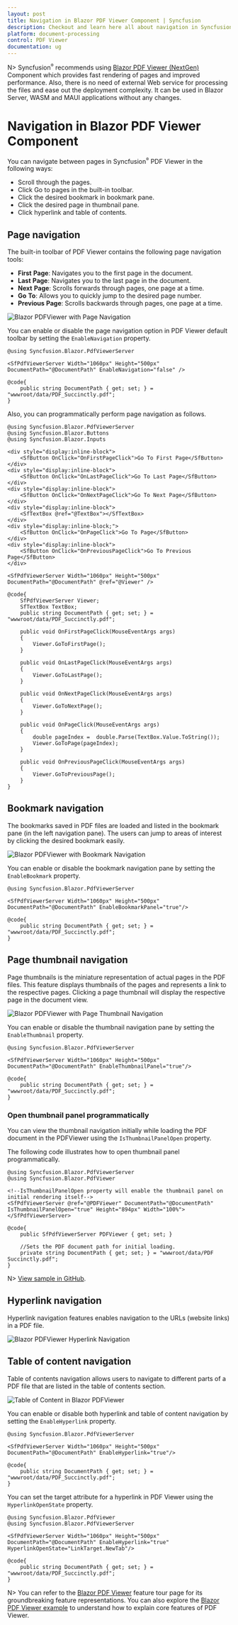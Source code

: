 ```yaml
---
layout: post
title: Navigation in Blazor PDF Viewer Component | Syncfusion
description: Checkout and learn here all about navigation in Syncfusion Blazor PDF Viewer component and much more.
platform: document-processing
control: PDF Viewer
documentation: ug
---
```


N> Syncfusion<sup style="font-size:70%">&reg;</sup> recommends using [Blazor PDF Viewer (NextGen)](https://blazor.syncfusion.com/documentation/pdfviewer-2/getting-started/server-side-application) Component which provides fast rendering of pages and improved performance. Also, there is no need of external Web service for processing the files and ease out the deployment complexity. It can be used in Blazor Server, WASM and MAUI applications without any changes.

# Navigation in Blazor PDF Viewer Component

You can navigate between pages in Syncfusion<sup style="font-size:70%">&reg;</sup> PDF Viewer in the following ways:

* Scroll through the pages.
* Click Go to pages in the built-in toolbar.
* Click the desired bookmark in bookmark pane.
* Click the desired page in thumbnail pane.
* Click hyperlink and table of contents.

## Page navigation

The built-in toolbar of PDF Viewer contains the following page navigation tools:

* **First** **Page**: Navigates you to the first page in the document.
* **Last** **Page**: Navigates you to the last page in the document.
* **Next** **Page**: Scrolls forwards through pages, one page at a time.
* **Go** **To**: Allows you to quickly jump to the desired page number.
* **Previous** **Page**: Scrolls backwards through pages, one page at a time.

![Blazor PDFViewer with Page Navigation](../pdfviewer/images/blazor-pdfviewer-page-navigation.png)

You can enable or disable the page navigation option in PDF Viewer default toolbar by setting the `EnableNavigation` property.

```cshtml
@using Syncfusion.Blazor.PdfViewerServer

<SfPdfViewerServer Width="1060px" Height="500px" DocumentPath="@DocumentPath" EnableNavigation="false" />

@code{
    public string DocumentPath { get; set; } = "wwwroot/data/PDF_Succinctly.pdf";
}
```

Also, you can programmatically perform page navigation as follows.

```cshtml
@using Syncfusion.Blazor.PdfViewerServer
@using Syncfusion.Blazor.Buttons
@using Syncfusion.Blazor.Inputs

<div style="display:inline-block">
    <SfButton OnClick="OnFirstPageClick">Go To First Page</SfButton>
</div>
<div style="display:inline-block">
    <SfButton OnClick="OnLastPageClick">Go To Last Page</SfButton>
</div>
<div style="display:inline-block">
    <SfButton OnClick="OnNextPageClick">Go To Next Page</SfButton>
</div>
<div style="display:inline-block">
    <SfTextBox @ref="@TextBox"></SfTextBox>
</div>
<div style="display:inline-block;">
    <SfButton OnClick="OnPageClick">Go To Page</SfButton>
</div>
<div style="display:inline-block">
    <SfButton OnClick="OnPreviousPageClick">Go To Previous Page</SfButton>
</div>

<SfPdfViewerServer Width="1060px" Height="500px" DocumentPath="@DocumentPath" @ref="@Viewer" />

@code{
    SfPdfViewerServer Viewer;
    SfTextBox TextBox;
    public string DocumentPath { get; set; } = "wwwroot/data/PDF_Succinctly.pdf";

    public void OnFirstPageClick(MouseEventArgs args)
    {
        Viewer.GoToFirstPage();
    }

    public void OnLastPageClick(MouseEventArgs args)
    {
        Viewer.GoToLastPage();
    }

    public void OnNextPageClick(MouseEventArgs args)
    {
        Viewer.GoToNextPage();
    }

    public void OnPageClick(MouseEventArgs args)
    {
        double pageIndex =  double.Parse(TextBox.Value.ToString());
        Viewer.GoToPage(pageIndex);
    }

    public void OnPreviousPageClick(MouseEventArgs args)
    {
        Viewer.GoToPreviousPage();
    }
}
```

## Bookmark navigation

The bookmarks saved in PDF files are loaded and listed in the bookmark pane (in the left navigation pane). The users can jump to areas of interest by clicking the desired bookmark easily.

![Blazor PDFViewer with Bookmark Navigation](../pdfviewer/images/blazor-pdfviewer-bookmark-navigation.png)

You can enable or disable the bookmark navigation pane by setting the `EnableBookmark` property.

```cshtml
@using Syncfusion.Blazor.PdfViewerServer

<SfPdfViewerServer Width="1060px" Height="500px" DocumentPath="@DocumentPath" EnableBookmarkPanel="true"/>

@code{
    public string DocumentPath { get; set; } = "wwwroot/data/PDF_Succinctly.pdf";
}

```

## Page thumbnail navigation

Page thumbnails is the miniature representation of actual pages in the PDF files. This feature displays thumbnails of the pages and represents a link to the respective pages. Clicking a page thumbnail will display the respective page in the document view.

![Blazor PDFViewer with Page Thumbnail Navigation](../pdfviewer/images/blazor-pdfviewer-page-thumbnail-navigation.png)

You can enable or disable the thumbnail navigation pane by setting the `EnableThumbnail` property.

```cshtml
@using Syncfusion.Blazor.PdfViewerServer

<SfPdfViewerServer Width="1060px" Height="500px" DocumentPath="@DocumentPath" EnableThumbnailPanel="true"/>

@code{
    public string DocumentPath { get; set; } = "wwwroot/data/PDF_Succinctly.pdf";
}
```

### Open thumbnail panel programmatically

You can view the thumbnail navigation initially while loading the PDF document in the PDFViewer using the `IsThumbnailPanelOpen` property.

The following code illustrates how to open thumbnail panel programmatically.

```cshtml
@using Syncfusion.Blazor.PdfViewerServer
@using Syncfusion.Blazor.PdfViewer

<!--IsThumbnailPanelOpen property will enable the thumbnail panel on initial rendering itself-->
<SfPdfViewerServer @ref="@PDFViewer" DocumentPath="@DocumentPath" IsThumbnailPanelOpen="true" Height="894px" Width="100%"> </SfPdfViewerServer>

@code{
    public SfPdfViewerServer PDFViewer { get; set; }

    //Sets the PDF document path for initial loading.
    private string DocumentPath { get; set; } = "wwwroot/data/PDF Succinctly.pdf";
}
```

N> [View sample in GitHub](https://github.com/SyncfusionExamples/blazor-pdf-viewer-classic-examples/tree/master/Thumbnail/Show%20Thumbnail%20Panel).

## Hyperlink navigation

Hyperlink navigation features enables navigation to the URLs (website links) in a PDF file.

![Blazor PDFViewer Hyperlink Navigation](../pdfviewer/images/blazor-pdfviewer-hyperlink-navigation.png)

## Table of content navigation

Table of contents navigation allows users to navigate to different parts of a PDF file that are listed in the table of contents section.

![Table of Content in Blazor PDFViewer](../pdfviewer/images/blazor-pdfviewer-title-of-content.png)

You can enable or disable both hyperlink and table of content navigation by setting the `EnableHyperlink` property.

```cshtml
@using Syncfusion.Blazor.PdfViewerServer

<SfPdfViewerServer Width="1060px" Height="500px" DocumentPath="@DocumentPath" EnableHyperlink="true"/>

@code{
    public string DocumentPath { get; set; } = "wwwroot/data/PDF_Succinctly.pdf";
}
```

You can set the target attribute for a hyperlink in PDF Viewer using the `HyperlinkOpenState` property.

```cshtml
@using Syncfusion.Blazor.PdfViewer
@using Syncfusion.Blazor.PdfViewerServer

<SfPdfViewerServer Width="1060px" Height="500px" DocumentPath="@DocumentPath" EnableHyperlink="true" HyperlinkOpenState="LinkTarget.NewTab"/>

@code{
    public string DocumentPath { get; set; } = "wwwroot/data/PDF_Succinctly.pdf";
}
```

N> You can refer to the [Blazor PDF Viewer](https://www.syncfusion.com/blazor-components/blazor-pdf-viewer) feature tour page for its groundbreaking feature representations. You can also explore the [Blazor PDF Viewer example](https://blazor.syncfusion.com/demos/pdf-viewer/default-functionalities?theme=bootstrap5) to understand how to explain core features of PDF Viewer.